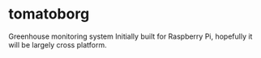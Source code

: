tomatoborg
==========

Greenhouse monitoring system
Initially built for Raspberry Pi, hopefully it will be largely cross platform.
